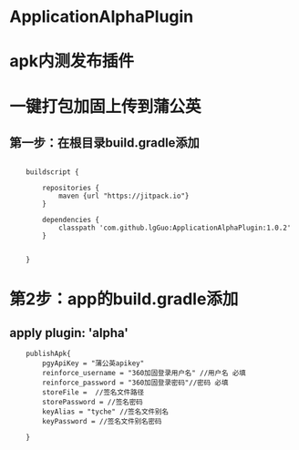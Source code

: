 # ApplicationAlphaPlugin
# apk内测发布插件
# 一键打包加固上传到蒲公英
## 第一步：在根目录build.gradle添加

```

    buildscript {
    
        repositories {
            maven {url "https://jitpack.io"}
        }

        dependencies {
            classpath 'com.github.lgGuo:ApplicationAlphaPlugin:1.0.2'
        }


    }

```

# 第2步：app的build.gradle添加

## apply plugin: 'alpha'

```
    publishApk{
        pgyApiKey = "蒲公英apikey"
        reinforce_username = "360加固登录用户名" //用户名 必填
        reinforce_password = "360加固登录密码"//密码 必填
        storeFile =  //签名文件路径
        storePassword = //签名密码 
        keyAlias = "tyche" //签名文件别名 
        keyPassword = //签名文件别名密码 

    }
```

